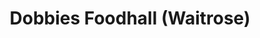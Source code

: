 ---
title: "Dobbies Foodhall (Waitrose)"
url: /cirencester/dobbies-foodhall-waitrose/
shop: Lebensmittel
---
